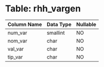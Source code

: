 # Table: rhh_vargen

| Column Name | Data Type | Nullable |
|-------------|-----------|----------|
| num_var | smallint | NO |
| nom_var | char | NO |
| val_var | char | NO |
| tip_var | char | NO |
